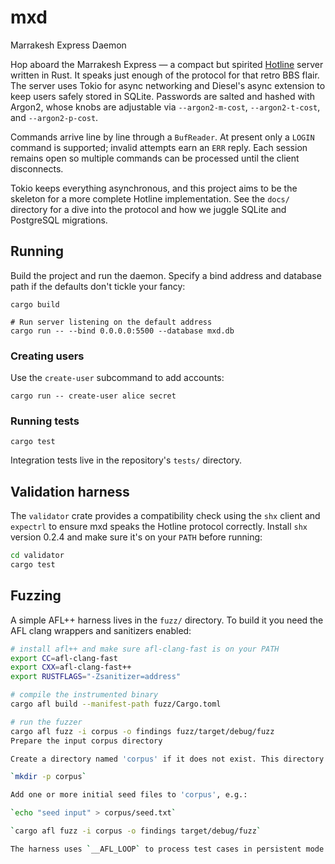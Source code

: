 # mxd
Marrakesh Express Daemon

Hop aboard the Marrakesh Express — a compact but spirited
[Hotline](https://hotline.fandom.com/wiki/Virtual1%27s_Hotline_Server_Protocol_Guide)
server written in Rust. It speaks just enough of the protocol for that retro BBS
flair. The server uses Tokio for async networking and Diesel's async extension to
keep users safely stored in SQLite. Passwords are salted and hashed with Argon2,
whose knobs are adjustable via `--argon2-m-cost`, `--argon2-t-cost`, and
`--argon2-p-cost`.

Commands arrive line by line through a `BufReader`. At present only a `LOGIN`
command is supported; invalid attempts earn an `ERR` reply. Each session remains
open so multiple commands can be processed until the client disconnects.

Tokio keeps everything asynchronous, and this project aims to be the skeleton
for a more complete Hotline implementation. See the `docs/` directory for a dive
into the protocol and how we juggle SQLite and PostgreSQL migrations.

## Running

Build the project and run the daemon. Specify a bind address and database path if the defaults don't tickle your fancy:

```
cargo build

# Run server listening on the default address
cargo run -- --bind 0.0.0.0:5500 --database mxd.db
```

### Creating users

Use the `create-user` subcommand to add accounts:

```
cargo run -- create-user alice secret
```

### Running tests

```
cargo test
```

Integration tests live in the repository's `tests/` directory.


## Validation harness

The `validator` crate provides a compatibility check using the `shx` client and `expectrl` to ensure mxd speaks the Hotline protocol correctly. Install `shx` version 0.2.4 and make sure it's on your `PATH` before running:

```bash
cd validator
cargo test
```

## Fuzzing

A simple AFL++ harness lives in the `fuzz/` directory. To build it you need the AFL clang wrappers and sanitizers enabled:

```bash
# install afl++ and make sure afl-clang-fast is on your PATH
export CC=afl-clang-fast
export CXX=afl-clang-fast++
export RUSTFLAGS="-Zsanitizer=address"

# compile the instrumented binary
cargo afl build --manifest-path fuzz/Cargo.toml

# run the fuzzer
cargo afl fuzz -i corpus -o findings fuzz/target/debug/fuzz
Prepare the input corpus directory

Create a directory named 'corpus' if it does not exist. This directory should contain at least one seed input file to start fuzzing.

`mkdir -p corpus`

Add one or more initial seed files to 'corpus', e.g.:

`echo "seed input" > corpus/seed.txt`

`cargo afl fuzz -i corpus -o findings target/debug/fuzz`

The harness uses `__AFL_LOOP` to process test cases in persistent mode.

